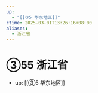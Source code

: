 ```yaml
---
up:
  - "[[③5 华东地区]]"
ctime: 2025-03-01T13:26:16+08:00
aliases:
  - 浙江省
---
```


# ③55 浙江省

- up: [[③5 华东地区]]
